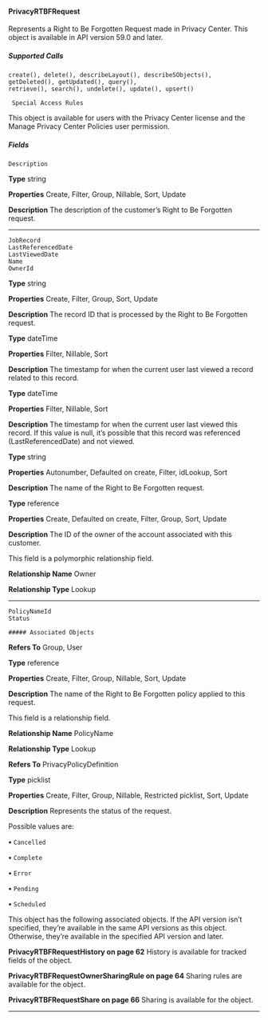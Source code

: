 #### PrivacyRTBFRequest

Represents a Right to Be Forgotten Request made in Privacy Center. This object is available in API version 59.0 and later.

##### Supported Calls
```
create(), delete(), describeLayout(), describeSObjects(), getDeleted(), getUpdated(), query(),
retrieve(), search(), undelete(), update(), upsert()

 Special Access Rules

```
This object is available for users with the Privacy Center license and the Manage Privacy Center Policies user permission.

##### Fields

```
Description

```

**Type**
string

**Properties**
Create, Filter, Group, Nillable, Sort, Update

**Description**
The description of the customer’s Right to Be Forgotten request.


-----

```
JobRecord
LastReferencedDate
LastViewedDate
Name
OwnerId

```

**Type**
string

**Properties**
Create, Filter, Group, Sort, Update

**Description**
The record ID that is processed by the Right to Be Forgotten request.

**Type**
dateTime

**Properties**
Filter, Nillable, Sort

**Description**
The timestamp for when the current user last viewed a record related to this record.

**Type**
dateTime

**Properties**
Filter, Nillable, Sort

**Description**
The timestamp for when the current user last viewed this record. If this value is null, it’s
possible that this record was referenced (LastReferencedDate) and not viewed.

**Type**
string

**Properties**
Autonumber, Defaulted on create, Filter, idLookup, Sort

**Description**
The name of the Right to Be Forgotten request.

**Type**
reference

**Properties**
Create, Defaulted on create, Filter, Group, Sort, Update

**Description**
The ID of the owner of the account associated with this customer.

This field is a polymorphic relationship field.

**Relationship Name**
Owner

**Relationship Type**
Lookup


-----

```
PolicyNameId
Status

##### Associated Objects

```

**Refers To**
Group, User

**Type**
reference

**Properties**
Create, Filter, Group, Nillable, Sort, Update

**Description**
The name of the Right to Be Forgotten policy applied to this request.

This field is a relationship field.

**Relationship Name**
PolicyName

**Relationship Type**
Lookup

**Refers To**
PrivacyPolicyDefinition

**Type**
picklist

**Properties**
Create, Filter, Group, Nillable, Restricted picklist, Sort, Update

**Description**
Represents the status of the request.

Possible values are:

**•** `Cancelled`

**•** `Complete`

**•** `Error`

**•** `Pending`

**•** `Scheduled`


This object has the following associated objects. If the API version isn’t specified, they’re available in the same API versions as this object.
Otherwise, they’re available in the specified API version and later.

**PrivacyRTBFRequestHistory on page 62**
History is available for tracked fields of the object.

**PrivacyRTBFRequestOwnerSharingRule on page 64**
Sharing rules are available for the object.

**PrivacyRTBFRequestShare on page 66**
Sharing is available for the object.


-----
